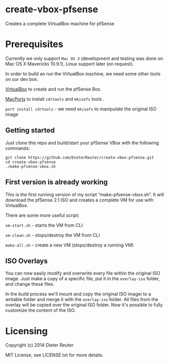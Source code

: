 create-vbox-pfsense
===================

Creates a complete VirtualBox machine for pfSense


# Prerequisites

Currently we only support `Mac OS X` (development and testing was done on Mac OS X Mavericks 10.9.1),
Linux support later (on request).

In order to build an run the VirtualBox machine, we need some other tools on our dev box.

[VirtualBox](http://virtualbox.org) to create and run the pfSense Box. 

[MacPorts](http://www.macports.org/install.php) to install `cdrtools` and `mkisofs` tools .

   `port install cdrtools` - we need `mkisofs` to manipulate the original ISO image


## Getting started
Just clone this repo and build/start your pfSense VBox with the following commands:

    git clone https://github.com/DieterReuter/create-vbox-pfsense.git
    cd create-vbox-pfsense
    ./make-pfsense-vbox.sh


## First version is already working
This is the first running version of my script “make-pfsense-vbox.sh”. 
It will download the pfSense 2.1 ISO and creates a complete VM for use with VirtualBox.

There are some more useful script:

`vm-start.sh` - starts the VM from CLI

`vm-clean.sh` - stops/destroy the VM from CLI

`make-all.sh` - create a new VM (stops/destroy a running VM)


## ISO Overlays
You can now easily modify and overwrite every file within the original ISO image. 
Just make a copy of a specific file, put it in the `overlay-iso` folder, and change these files.

In the build process we'll mount and copy the original ISO imagei to a writable folder and merge it with the
`overlay-iso` folder.  All files from the overlay will be copied over the original ISO folder.  Now it's possible
to fully customize the content of the ISO.


# Licensing
Copyright (c) 2014 Dieter Reuter

MIT License, see LICENSE.txt for more details.
